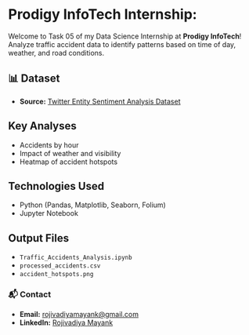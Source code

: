 # Prodigy InfoTech Internship: 

Welcome to Task 05 of my Data Science Internship at **Prodigy InfoTech**!  
Analyze traffic accident data to identify patterns based on time of day, weather, and road conditions.


## 📊 Dataset

- **Source:** [Twitter Entity Sentiment Analysis Dataset](https://www.kaggle.com/datasets/jp797498e/twitter-entity-sentiment-analysis)

## Key Analyses
- Accidents by hour
- Impact of weather and visibility
- Heatmap of accident hotspots

## Technologies Used
- Python (Pandas, Matplotlib, Seaborn, Folium)
- Jupyter Notebook

## Output Files
- `Traffic_Accidents_Analysis.ipynb`
- `processed_accidents.csv`
- `accident_hotspots.png`

### 📬 Contact

- **Email:** rojivadiyamayank@gmail.com
- **LinkedIn:** [Rojivadiya Mayank](linkedin.com/in/rojivadiya-mayank-a67104273)